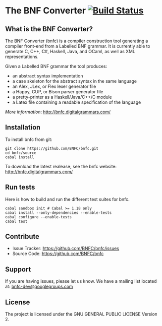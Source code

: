 The BNF Converter [![Build Status](https://travis-ci.org/BNFC/bnfc.png?branch=master)](https://travis-ci.org/BNFC/bnfc)
=================

What is the BNF Converter?
--------------------------

The BNF Converter (bnfc) is a compiler construction tool generating a compiler
front-end from a Labelled BNF grammar. It is currently able to generate C, C++,
C#, Haskell, Java, and OCaml, as well as XML representations.

Given a Labelled BNF grammar the tool produces:
- an abstract syntax implementation
- a case skeleton for the abstract syntax in the same language
- an Alex, JLex, or Flex lexer generator file
- a Happy, CUP, or Bison parser generator file
- a pretty-printer as a Haskell/Java/C++/C module
- a Latex file containing a readable specification of the language

*More information*: http://bnfc.digitalgrammars.com/

Installation
------------

To install bnfc from git:

    git clone https://github.com/BNFC/bnfc.git
    cd bnfc/source
    cabal install

To download the latest realease, see the bnfc website: http://bnfc.digitalgrammars.com/

Run tests
---------

Here is how to build and run the different test suites for bnfc.

    cabal sandbox init # Cabal >= 1.18 only
    cabal install --only-dependencies --enable-tests
    cabal configure --enable-tests
    cabal test

Contribute
----------

- Issue Tracker: https://github.com/BNFC/bnfc/issues
- Source Code: https://github.com/BNFC/bnfc

Support
-------

If you are having issues, please let us know.
We have a mailing list located at: bnfc-dev@googlegroups.com

License
-------

The project is licensed under the GNU GENERAL PUBLIC LICENSE Version 2.

